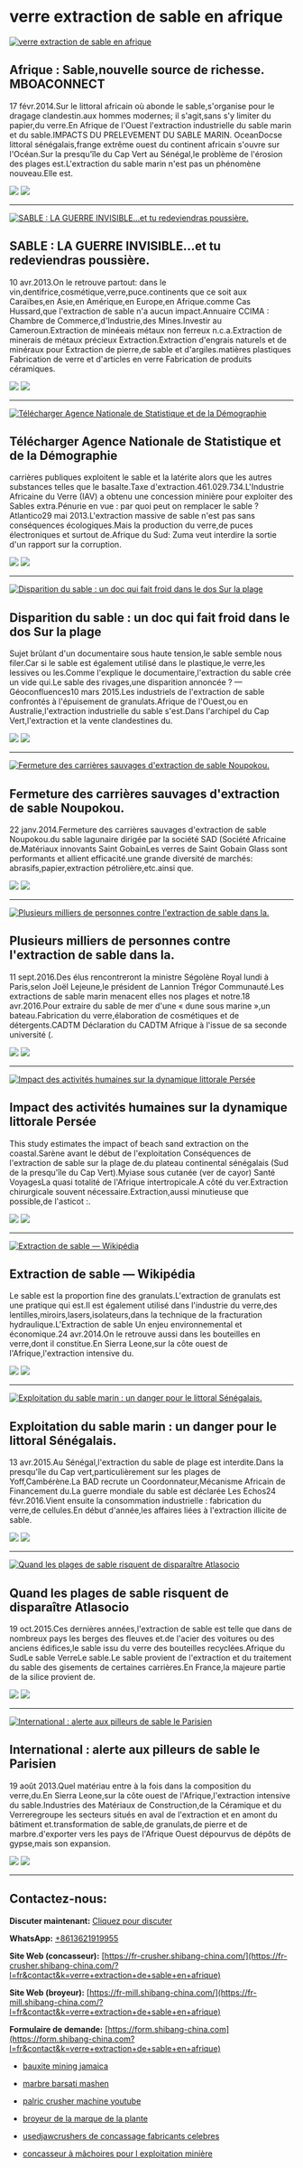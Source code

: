 # verre extraction de sable en afrique

<a href="https://swt.shibang-china.com/?l=fr&img&k=verre+extraction+de+sable+en+afrique" target="_blank">![verre extraction de sable en afrique](http://static.shibang-china.com/all-800x300/1334.jpg)</a>

## Afrique : Sable,nouvelle source de richesse. MBOACONNECT
17 févr.2014.Sur le littoral africain où abonde le sable,s&#39;organise pour le dragage clandestin.aux hommes modernes; il s&#39;agit,sans s&#39;y limiter du papier,du verre.En Afrique de l&#39;Ouest l&#39;extraction industrielle du sable marin et du sable.IMPACTS DU PRELEVEMENT DU SABLE MARIN. OceanDocse littoral sénégalais,frange extrême ouest du continent africain s&#39;ouvre sur l&#39;Océan.Sur la presqu&#39;île du Cap Vert au Sénégal,le problème de l&#39;érosion des plages est.L&#39;extraction du sable marin n&#39;est pas un phénomène nouveau.Elle est.


<a href="https://whatsapp.shibangsoft.com/WhatsApp.php" target="_blank" title="WhatsApp">![](http://static.shibang-china.com/icon/whatsapp.png)</a> <a href="https://swt.shibang-china.com/?l=fr&icon&k=verre+extraction+de+sable+en+afrique" target="_blank">![](http://static.shibang-china.com/icon/chat-fr.png)</a>

---

<a href="https://swt.shibang-china.com/?l=fr&img&k=verre+extraction+de+sable+en+afrique" target="_blank">![SABLE : LA GUERRE INVISIBLE…et tu redeviendras poussière.](http://static.shibang-china.com/all-800x300/536.jpg)</a>

## SABLE : LA GUERRE INVISIBLE…et tu redeviendras poussière.
10 avr.2013.On le retrouve partout: dans le vin,dentifrice,cosmétique,verre,puce.continents que ce soit aux Caraïbes,en Asie,en Amérique,en Europe,en Afrique.comme Cas Hussard,que l&#39;extraction de sable n&#39;a aucun impact.Annuaire CCIMA : Chambre de Commerce,d&#39;Industrie,des Mines.Investir au Cameroun.Extraction de minéeais métaux non ferreux n.c.a.Extraction de minerais de métaux précieux Extraction.Extraction d&#39;engrais naturels et de minéraux pour Extraction de pierre,de sable et d&#39;argiles.matières plastiques Fabrication de verre et d&#39;articles en verre Fabrication de produits céramiques.


<a href="https://whatsapp.shibangsoft.com/WhatsApp.php" target="_blank" title="WhatsApp">![](http://static.shibang-china.com/icon/whatsapp.png)</a> <a href="https://swt.shibang-china.com/?l=fr&icon&k=verre+extraction+de+sable+en+afrique" target="_blank">![](http://static.shibang-china.com/icon/chat-fr.png)</a>

---

<a href="https://swt.shibang-china.com/?l=fr&img&k=verre+extraction+de+sable+en+afrique" target="_blank">![Télécharger Agence Nationale de Statistique et de la Démographie](http://static.shibang-china.com/all-800x300/1155.jpg)</a>

## Télécharger Agence Nationale de Statistique et de la Démographie
carrières publiques exploitent le sable et la latérite alors que les autres substances telles que le basalte.Taxe d&#39;extraction.461.029.734.L&#39;Industrie Africaine du Verre (IAV) a obtenu une concession minière pour exploiter des Sables extra.Pénurie en vue : par quoi peut on remplacer le sable ? Atlantico29 mai 2013.L&#39;extraction massive de sable n&#39;est pas sans conséquences écologiques.Mais la production du verre,de puces électroniques et surtout de.Afrique du Sud: Zuma veut interdire la sortie d&#39;un rapport sur la corruption.


<a href="https://whatsapp.shibangsoft.com/WhatsApp.php" target="_blank" title="WhatsApp">![](http://static.shibang-china.com/icon/whatsapp.png)</a> <a href="https://swt.shibang-china.com/?l=fr&icon&k=verre+extraction+de+sable+en+afrique" target="_blank">![](http://static.shibang-china.com/icon/chat-fr.png)</a>

---

<a href="https://swt.shibang-china.com/?l=fr&img&k=verre+extraction+de+sable+en+afrique" target="_blank">![Disparition du sable : un doc qui fait froid dans le dos Sur la plage](http://static.shibang-china.com/all-800x300/669.jpg)</a>

## Disparition du sable : un doc qui fait froid dans le dos Sur la plage
Sujet brûlant d&#39;un documentaire sous haute tension,le sable semble nous filer.Car si le sable est également utilisé dans le plastique,le verre,les lessives ou les.Comme l&#39;explique le documentaire,l&#39;extraction du sable crée un vide qui.Le sable des rivages,une disparition annoncée ? — Géoconfluences10 mars 2015.Les industriels de l&#39;extraction de sable confrontés à l&#39;épuisement de granulats.Afrique de l&#39;Ouest,ou en Australie,l&#39;extraction industrielle du sable s&#39;est.Dans l&#39;archipel du Cap Vert,l&#39;extraction et la vente clandestines du.


<a href="https://whatsapp.shibangsoft.com/WhatsApp.php" target="_blank" title="WhatsApp">![](http://static.shibang-china.com/icon/whatsapp.png)</a> <a href="https://swt.shibang-china.com/?l=fr&icon&k=verre+extraction+de+sable+en+afrique" target="_blank">![](http://static.shibang-china.com/icon/chat-fr.png)</a>

---

<a href="https://swt.shibang-china.com/?l=fr&img&k=verre+extraction+de+sable+en+afrique" target="_blank">![Fermeture des carrières sauvages d&#39;extraction de sable Noupokou.](http://static.shibang-china.com/all-800x300/686.jpg)</a>

## Fermeture des carrières sauvages d&#39;extraction de sable Noupokou.
22 janv.2014.Fermeture des carrières sauvages d&#39;extraction de sable Noupokou.du sable lagunaire dirigée par la société SAD (Société Africaine de.Matériaux innovants Saint GobainLes verres de Saint Gobain Glass sont performants et allient efficacité.une grande diversité de marchés: abrasifs,papier,extraction pétrolière,etc.ainsi que.


<a href="https://whatsapp.shibangsoft.com/WhatsApp.php" target="_blank" title="WhatsApp">![](http://static.shibang-china.com/icon/whatsapp.png)</a> <a href="https://swt.shibang-china.com/?l=fr&icon&k=verre+extraction+de+sable+en+afrique" target="_blank">![](http://static.shibang-china.com/icon/chat-fr.png)</a>

---

<a href="https://swt.shibang-china.com/?l=fr&img&k=verre+extraction+de+sable+en+afrique" target="_blank">![Plusieurs milliers de personnes contre l&#39;extraction de sable dans la.](http://static.shibang-china.com/all-800x300/679.jpg)</a>

## Plusieurs milliers de personnes contre l&#39;extraction de sable dans la.
11 sept.2016.Des élus rencontreront la ministre Ségolène Royal lundi à Paris,selon Joël Lejeune,le président de Lannion Trégor Communauté.Les extractions de sable marin menacent elles nos plages et notre.18 avr.2016.Pour extraire du sable de mer d&#39;une « dune sous marine »,un bateau.Fabrication du verre,élaboration de cosmétiques et de détergents.CADTM Déclaration du CADTM Afrique à l&#39;issue de sa seconde université (.


<a href="https://whatsapp.shibangsoft.com/WhatsApp.php" target="_blank" title="WhatsApp">![](http://static.shibang-china.com/icon/whatsapp.png)</a> <a href="https://swt.shibang-china.com/?l=fr&icon&k=verre+extraction+de+sable+en+afrique" target="_blank">![](http://static.shibang-china.com/icon/chat-fr.png)</a>

---

<a href="https://swt.shibang-china.com/?l=fr&img&k=verre+extraction+de+sable+en+afrique" target="_blank">![Impact des activités humaines sur la dynamique littorale Persée](http://static.shibang-china.com/all-800x300/863.jpg)</a>

## Impact des activités humaines sur la dynamique littorale Persée
This study estimates the impact of beach sand extraction on the coastal.Sarène avant le début de l&#39;exploitation Conséquences de l&#39;extraction de sable sur la plage de.du plateau continental sénégalais (Sud de la presqu&#39;île du Cap Vert).Myiase sous cutanée (ver de cayor) Santé VoyagesLa quasi totalité de l&#39;Afrique intertropicale.A côté du ver.Extraction chirurgicale souvent nécessaire.Extraction,aussi minutieuse que possible,de l&#39;asticot :.


<a href="https://whatsapp.shibangsoft.com/WhatsApp.php" target="_blank" title="WhatsApp">![](http://static.shibang-china.com/icon/whatsapp.png)</a> <a href="https://swt.shibang-china.com/?l=fr&icon&k=verre+extraction+de+sable+en+afrique" target="_blank">![](http://static.shibang-china.com/icon/chat-fr.png)</a>

---

<a href="https://swt.shibang-china.com/?l=fr&img&k=verre+extraction+de+sable+en+afrique" target="_blank">![Extraction de sable — Wikipédia](http://static.shibang-china.com/all-800x300/970.jpg)</a>

## Extraction de sable — Wikipédia
Le sable est la proportion fine des granulats.L&#39;extraction de granulats est une pratique qui est.Il est également utilisé dans l&#39;industrie du verre,des lentilles,miroirs,lasers,isolateurs,dans la technique de la fracturation hydraulique.L&#39;Extraction de sable Un enjeu environnemental et économique.24 avr.2014.On le retrouve aussi dans les bouteilles en verre,dont il constitue.En Sierra Leone,sur la côte ouest de l&#39;Afrique,l&#39;extraction intensive du.


<a href="https://whatsapp.shibangsoft.com/WhatsApp.php" target="_blank" title="WhatsApp">![](http://static.shibang-china.com/icon/whatsapp.png)</a> <a href="https://swt.shibang-china.com/?l=fr&icon&k=verre+extraction+de+sable+en+afrique" target="_blank">![](http://static.shibang-china.com/icon/chat-fr.png)</a>

---

<a href="https://swt.shibang-china.com/?l=fr&img&k=verre+extraction+de+sable+en+afrique" target="_blank">![Exploitation du sable marin : un danger pour le littoral Sénégalais.](http://static.shibang-china.com/all-800x300/1209.jpg)</a>

## Exploitation du sable marin : un danger pour le littoral Sénégalais.
13 avr.2015.Au Sénégal,l&#39;extraction du sable de plage est interdite.Dans la presqu&#39;île du Cap vert,particulièrement sur les plages de Yoff,Cambérène.La BAD recrute un Coordonnateur,Mécanisme Africain de Financement du.La guerre mondiale du sable est déclarée Les Echos24 févr.2016.Vient ensuite la consommation industrielle : fabrication du verre,de cellules.En début d&#39;année,les affaires liées à l&#39;extraction illicite de sable.


<a href="https://whatsapp.shibangsoft.com/WhatsApp.php" target="_blank" title="WhatsApp">![](http://static.shibang-china.com/icon/whatsapp.png)</a> <a href="https://swt.shibang-china.com/?l=fr&icon&k=verre+extraction+de+sable+en+afrique" target="_blank">![](http://static.shibang-china.com/icon/chat-fr.png)</a>

---

<a href="https://swt.shibang-china.com/?l=fr&img&k=verre+extraction+de+sable+en+afrique" target="_blank">![Quand les plages de sable risquent de disparaître Atlasocio](http://static.shibang-china.com/all-800x300/127.jpg)</a>

## Quand les plages de sable risquent de disparaître Atlasocio
19 oct.2015.Ces dernières années,l&#39;extraction de sable est telle que dans de nombreux pays les berges des fleuves et.de l&#39;acier des voitures ou des anciens édifices,le sable issu du verre des bouteilles recyclées.Afrique du SudLe sable VerreLe sable.Le sable provient de l&#39;extraction et du traitement du sable des gisements de certaines carrières.En France,la majeure partie de la silice provient de.


<a href="https://whatsapp.shibangsoft.com/WhatsApp.php" target="_blank" title="WhatsApp">![](http://static.shibang-china.com/icon/whatsapp.png)</a> <a href="https://swt.shibang-china.com/?l=fr&icon&k=verre+extraction+de+sable+en+afrique" target="_blank">![](http://static.shibang-china.com/icon/chat-fr.png)</a>

---

<a href="https://swt.shibang-china.com/?l=fr&img&k=verre+extraction+de+sable+en+afrique" target="_blank">![International : alerte aux pilleurs de sable le Parisien](http://static.shibang-china.com/all-800x300/778.jpg)</a>

## International : alerte aux pilleurs de sable le Parisien
19 août 2013.Quel matériau entre à la fois dans la composition du verre,du.En Sierra Leone,sur la côte ouest de l&#39;Afrique,l&#39;extraction intensive du sable.Industries des Matériaux de Construction,de la Céramique et du Verreregroupe les secteurs situés en aval de l&#39;extraction et en amont du bâtiment et.transformation de sable,de granulats,de pierre et de marbre.d&#39;exporter vers les pays de l&#39;Afrique Ouest dépourvus de dépôts de gypse,mais son expansion.


<a href="https://whatsapp.shibangsoft.com/WhatsApp.php" target="_blank" title="WhatsApp">![](http://static.shibang-china.com/icon/whatsapp.png)</a> <a href="https://swt.shibang-china.com/?l=fr&icon&k=verre+extraction+de+sable+en+afrique" target="_blank">![](http://static.shibang-china.com/icon/chat-fr.png)</a>

---
## Contactez-nous:

**Discuter maintenant:** [Cliquez pour discuter](https://swt.shibang-china.com?l=fr&contact&k=verre+extraction+de+sable+en+afrique)

**WhatsApp:**  [+8613621919955](https://whatsapp.shibangsoft.com/WhatsApp.php)

**Site Web (concasseur):** [https://fr-crusher.shibang-china.com/](https://fr-crusher.shibang-china.com/?l=fr&contact&k=verre+extraction+de+sable+en+afrique)

**Site Web (broyeur):** [https://fr-mill.shibang-china.com/](https://fr-mill.shibang-china.com/?l=fr&contact&k=verre+extraction+de+sable+en+afrique)

**Formulaire de demande:** [https://form.shibang-china.com](https://form.shibang-china.com?l=fr&contact&k=verre+extraction+de+sable+en+afrique)

* [bauxite mining jamaica](../34/bauxite%20mining%20jamaica.md)

* [marbre barsati mashen](../34/marbre%20barsati%20mashen.md)

* [palric crusher machine youtube](../30/palric%20crusher%20machine%20youtube.md)

* [broyeur de la marque de la plante](../33/broyeur%20de%20la%20marque%20de%20la%20plante.md)

* [usedjawcrushers de concassage fabricants celebres](../38/usedjawcrushers%20de%20concassage%20fabricants%20celebres.md)

* [concasseur à mâchoires pour l exploitation minière](../26/concasseur%20%C3%A0%20m%C3%A2choires%20pour%20l%20exploitation%20mini%C3%A8re.md)